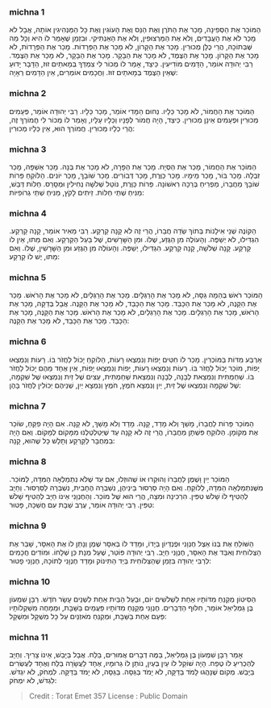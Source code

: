 
### michna 1
הַמּוֹכֵר אֶת הַסְּפִינָה, מָכַר אֶת הַתֹּרֶן וְאֶת הַנֵּס וְאֶת הָעוֹגִין וְאֶת כָּל הַמַּנְהִיגִין אוֹתָהּ, אֲבָל לֹא מָכַר לֹא אֶת הָעֲבָדִים, וְלֹא אֶת הַמַּרְצוּפִין, וְלֹא אֶת הָאַנְתִּיקִי. וּבִזְמַן שֶׁאָמַר לוֹ הִיא וְכָל מַה שֶּׁבְּתוֹכָהּ, הֲרֵי כֻלָּן מְכוּרִין. מָכַר אֶת הַקָּרוֹן, לֹא מָכַר אֶת הַפְּרָדוֹת. מָכַר אֶת הַפְּרָדוֹת, לֹא מָכַר אֶת הַקָּרוֹן. מָכַר אֶת הַצֶּמֶד, לֹא מָכַר אֶת הַבָּקָר. מָכַר אֶת הַבָּקָר, לֹא מָכַר אֶת הַצֶּמֶד. רַבִּי יְהוּדָה אוֹמֵר, הַדָּמִים מוֹדִיעִין. כֵּיצַד, אָמַר לוֹ מְכוֹר לִי צִמְדְּךָ בְּמָאתַיִם זוּז, הַדָּבָר יָדוּעַ שֶׁאֵין הַצֶּמֶד בְּמָאתַיִם זוּז. וַחֲכָמִים אוֹמְרִים, אֵין הַדָּמִים רְאָיָה: 

### michna 2
הַמּוֹכֵר אֶת הַחֲמוֹר, לֹא מָכַר כֵּלָיו. נַחוּם הַמָּדִי אוֹמֵר, מָכַר כֵּלָיו. רַבִּי יְהוּדָה אוֹמֵר, פְּעָמִים מְכוּרִין וּפְעָמִים אֵינָן מְכוּרִין. כֵּיצַד, הָיָה חֲמוֹר לְפָנָיו וְכֵלָיו עָלָיו, וְאָמַר לוֹ מְכוֹר לִי חֲמוֹרְךָ זֶה, הֲרֵי כֵלָיו מְכוּרִין. חֲמוֹרְךָ הוּא, אֵין כֵּלָיו מְכוּרִין: 

### michna 3
הַמּוֹכֵר אֶת הַחֲמוֹר, מָכַר אֶת הַסְּיָח. מָכַר אֶת הַפָּרָה, לֹא מָכַר אֶת בְּנָהּ. מָכַר אַשְׁפָּה, מָכַר זִבְלָהּ. מָכַר בּוֹר, מָכַר מֵימָיו. מָכַר כַּוֶּרֶת, מָכַר דְּבוֹרִים. מָכַר שׁוֹבָךְ, מָכַר יוֹנִים. הַלּוֹקֵחַ פֵּרוֹת שׁוֹבָךְ מֵחֲבֵרוֹ, מַפְרִיחַ בְּרֵכָה רִאשׁוֹנָה. פֵּרוֹת כַּוֶּרֶת, נוֹטֵל שְׁלֹשָׁה נְחִילִין וּמְסָרֵס. חַלּוֹת דְּבַשׁ, מַנִּיחַ שְׁתֵּי חַלּוֹת. זֵיתִים לָקֹץ, מַנִּיחַ שְׁתֵּי גְרוֹפִיּוֹת: 

### michna 4
הַקּוֹנֶה שְׁנֵי אִילָנוֹת בְּתוֹךְ שְׂדֵה חֲבֵרוֹ, הֲרֵי זֶה לֹא קָנָה קַרְקַע. רַבִּי מֵאִיר אוֹמֵר, קָנָה קַרְקַע. הִגְדִּילוּ, לֹא יְשַׁפֶּה. וְהָעוֹלֶה מִן הַגֶּזַע, שֶׁלּוֹ. וּמִן הַשָּׁרָשִׁים, שֶׁל בַּעַל הַקַּרְקַע. וְאִם מֵתוּ, אֵין לוֹ קַרְקַע. קָנָה שְׁלֹשָׁה, קָנָה קַרְקַע. הִגְדִּילוּ, יְשַׁפֶּה. וְהָעוֹלֶה מִן הַגֶּזַע וּמִן הַשָּׁרָשִׁין, שֶׁלּוֹ. וְאִם מֵתוּ, יֶשׁ לוֹ קַרְקַע: 

### michna 5
הַמּוֹכֵר רֹאשׁ בְּהֵמָה גַסָּה, לֹא מָכַר אֶת הָרַגְלָיִם. מָכַר אֶת הָרַגְלַיִם, לֹא מָכַר אֶת הָרֹאשׁ. מָכַר אֶת הַקָּנֶה, לֹא מָכַר אֶת הַכָּבֵד. מָכַר אֶת הַכָּבֵד, לֹא מָכַר אֶת הַקָּנֶה. אֲבָל בְּדַקָּה, מָכַר אֶת הָרֹאשׁ, מָכַר אֶת הָרַגְלָיִם. מָכַר אֶת הָרַגְלַיִם, לֹא מָכַר אֶת הָרֹאשׁ. מָכַר אֶת הַקָּנֶה, מָכַר אֶת הַכָּבֵד. מָכַר אֶת הַכָּבֵד, לֹא מָכַר אֶת הַקָּנֶה: 

### michna 6
אַרְבַּע מִדּוֹת בַּמּוֹכְרִין. מָכַר לוֹ חִטִּים יָפוֹת וְנִמְצְאוּ רָעוֹת, הַלּוֹקֵחַ יָכוֹל לַחֲזֹר בּוֹ. רָעוֹת וְנִמְצְאוּ יָפוֹת, מוֹכֵר יָכוֹל לַחֲזֹר בּוֹ. רָעוֹת וְנִמְצְאוּ רָעוֹת, יָפוֹת וְנִמְצְאוּ יָפוֹת, אֵין אֶחָד מֵהֶם יָכוֹל לַחֲזֹר בּוֹ. שְׁחַמְתִּית וְנִמְצֵאת לְבָנָה, לְבָנָה וְנִמְצֵאת שְׁחַמְתִּית, עֵצִים שֶׁל זַיִת וְנִמְצְאוּ שֶׁל שִׁקְמָה, שֶׁל שִׁקְמָה וְנִמְצְאוּ שֶׁל זַיִת, יַיִן וְנִמְצָא חֹמֶץ, חֹמֶץ וְנִמְצָא יַיִן, שְׁנֵיהֶם יְכוֹלִין לַחֲזֹר בָּהֶן: 

### michna 7
הַמּוֹכֵר פֵּרוֹת לַחֲבֵרוֹ, מָשַׁךְ וְלֹא מָדַד, קָנָה. מָדַד וְלֹא מָשַׁךְ, לֹא קָנָה. אִם הָיָה פִקֵּחַ, שׂוֹכֵר אֶת מְקוֹמָן. הַלּוֹקֵחַ פִּשְׁתָּן מֵחֲבֵרוֹ, הֲרֵי זֶה לֹא קָנָה עַד שֶׁיְּטַלְטְלֶנּוּ מִמָּקוֹם לְמָקוֹם. וְאִם הָיָה בִמְחֻבָּר לַקַּרְקַע וְתָלַשׁ כָּל שֶׁהוּא, קָנָה: 

### michna 8
הַמּוֹכֵר יַיִן וָשֶׁמֶן לַחֲבֵרוֹ וְהוּקְרוּ אוֹ שֶׁהוּזְלוּ, אִם עַד שֶׁלֹּא נִתְמַלְּאָה הַמִּדָּה, לַמּוֹכֵר. מִשֶּׁנִּתְמַלְּאָה הַמִּדָּה, לַלּוֹקֵחַ. וְאִם הָיָה סַרְסוּר בֵּינֵיהֶן, נִשְׁבְּרָה הֶחָבִית, נִשְׁבְּרָה לַסַּרְסוּר. וְחַיָּב לְהַטִּיף לוֹ שָׁלֹשׁ טִפִּין. הִרְכִּינָהּ וּמִצָּה, הֲרֵי הוּא שֶׁל מוֹכֵר. וְהַחֶנְוָנִי אֵינוֹ חַיָּב לְהַטִּיף שָׁלֹשׁ טִפִּין. רַבִּי יְהוּדָה אוֹמֵר, עֶרֶב שַׁבָּת עִם חֲשֵׁכָה, פָּטוּר: 

### michna 9
הַשּׁוֹלֵחַ אֶת בְּנוֹ אֵצֶל חֶנְוָנִי וּפֻנְדְּיוֹן בְּיָדוֹ, וּמָדַד לוֹ בְּאִסָּר שֶׁמֶן וְנָתַן לוֹ אֶת הָאִסָּר, שָׁבַר אֶת הַצְּלוֹחִית וְאִבֵּד אֶת הָאִסָּר, חֶנְוָנִי חַיָּב. רַבִּי יְהוּדָה פּוֹטֵר, שֶׁעַל מְנָת כֵּן שְׁלָחוֹ. וּמוֹדִים חֲכָמִים לְרַבִּי יְהוּדָה בִּזְמַן שֶׁהַצְּלוֹחִית בְּיַד הַתִּינוֹק וּמָדַד חֶנְוָנִי לְתוֹכָהּ, חֶנְוָנִי פָטוּר: 

### michna 10
הַסִּיטוֹן מְקַנֵּחַ מִדּוֹתָיו אַחַת לִשְׁלֹשִׁים יוֹם, וּבַעַל הַבַּיִת אַחַת לִשְׁנֵים עָשָׂר חֹדֶשׁ. רַבָּן שִׁמְעוֹן בֶּן גַּמְלִיאֵל אוֹמֵר, חִלּוּף הַדְּבָרִים. חֶנְוָנִי מְקַנֵּחַ מִדּוֹתָיו פַּעֲמַיִם בַּשַּׁבָּת, וּמְמַחֶה מִשְׁקְלוֹתָיו פַּעַם אַחַת בַּשַּׁבָּת, וּמְקַנֵּחַ מֹאזְנַיִם עַל כָּל מִשְׁקָל וּמִשְׁקָל: 

### michna 11
אָמַר רַבָּן שִׁמְעוֹן בֶּן גַּמְלִיאֵל, בַּמֶּה דְבָרִים אֲמוּרִים, בַּלַּח. אֲבָל בַּיָּבֵשׁ, אֵינוֹ צָרִיךְ. וְחַיָּב לְהַכְרִיעַ לוֹ טֶפַח. הָיָה שׁוֹקֵל לוֹ עַיִן בְּעַיִן, נוֹתֵן לוֹ גֵרוּמָיו, אֶחָד לַעֲשָׂרָה בַּלַּח וְאֶחָד לְעֶשְׂרִים בַּיָּבֵשׁ. מְקוֹם שֶׁנָּהֲגוּ לָמֹד בַּדַּקָּה, לֹא יָמֹד בַּגַּסָּה. בַּגַּסָּה, לֹא יָמֹד בַּדַּקָּה. לִמְחֹק, לֹא יִגְדֹּשׁ. לִגְדֹּשׁ, לֹא יִמְחֹק: 

>Credit : Torat Emet 357
>License : Public Domain 
